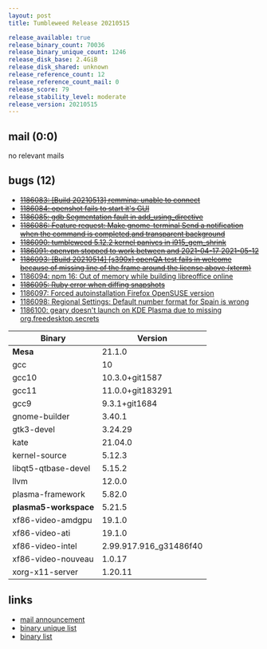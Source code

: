 ```yaml
---
layout: post
title: Tumbleweed Release 20210515

release_available: true
release_binary_count: 70036
release_binary_unique_count: 1246
release_disk_base: 2.4GiB
release_disk_shared: unknown
release_reference_count: 12
release_reference_count_mail: 0
release_score: 79
release_stability_level: moderate
release_version: 20210515
---
```


## mail (0:0)

no relevant mails

## bugs (12)

<!--more-->

- ~~[1186083: \[Build 20210513\] remmina: unable to connect](https://bugzilla.opensuse.org/show_bug.cgi?id=1186083)~~
- ~~[1186084: openshot fails to start it's GUI](https://bugzilla.opensuse.org/show_bug.cgi?id=1186084)~~
- ~~[1186085: gdb Segmentation fault in add_using_directive](https://bugzilla.opensuse.org/show_bug.cgi?id=1186085)~~
- ~~[1186086: Feature request: Make gnome-terminal Send a notification when the command is completed,and transparent background](https://bugzilla.opensuse.org/show_bug.cgi?id=1186086)~~
- ~~[1186090: tumbleweed 5.12.2 kernel panivcs in i915_gem_shrink](https://bugzilla.opensuse.org/show_bug.cgi?id=1186090)~~
- ~~[1186091: openvpn stopped to work between and 2021-04-17 2021-05-12](https://bugzilla.opensuse.org/show_bug.cgi?id=1186091)~~
- ~~[1186093: \[Build 20210514\] \[s390x\] openQA test fails in welcome because of missing line of the frame around the license above (xterm)](https://bugzilla.opensuse.org/show_bug.cgi?id=1186093)~~
- [1186094: npm 16: Out of memory while building libreoffice online](https://bugzilla.opensuse.org/show_bug.cgi?id=1186094)
- ~~[1186095: Ruby error when diffing snapshots](https://bugzilla.opensuse.org/show_bug.cgi?id=1186095)~~
- [1186097: Forced autoinstallation Firefox OpenSUSE version](https://bugzilla.opensuse.org/show_bug.cgi?id=1186097)
- [1186098: Regional Settings: Default number format for Spain is wrong](https://bugzilla.opensuse.org/show_bug.cgi?id=1186098)
- [1186100: geary doesn't launch on KDE Plasma due to missing org.freedesktop.secrets](https://bugzilla.opensuse.org/show_bug.cgi?id=1186100)

Binary | Version
--- | ---
**Mesa** | 21.1.0
gcc | 10
gcc10 | 10.3.0+git1587
gcc11 | 11.0.0+git183291
gcc9 | 9.3.1+git1684
gnome-builder | 3.40.1
gtk3-devel | 3.24.29
kate | 21.04.0
kernel-source | 5.12.3
libqt5-qtbase-devel | 5.15.2
llvm | 12.0.0
plasma-framework | 5.82.0
**plasma5-workspace** | 5.21.5
xf86-video-amdgpu | 19.1.0
xf86-video-ati | 19.1.0
xf86-video-intel | 2.99.917.916_g31486f40
xf86-video-nouveau | 1.0.17
xorg-x11-server | 1.20.11

## links

- [mail announcement](https://github.com/boombatower/tumbleweed-review/issues/10)
- [binary unique list](http://download.opensuse.org/history/20210515/rpm.unique.list)
- [binary list](http://download.opensuse.org/history/20210515/rpm.list)

